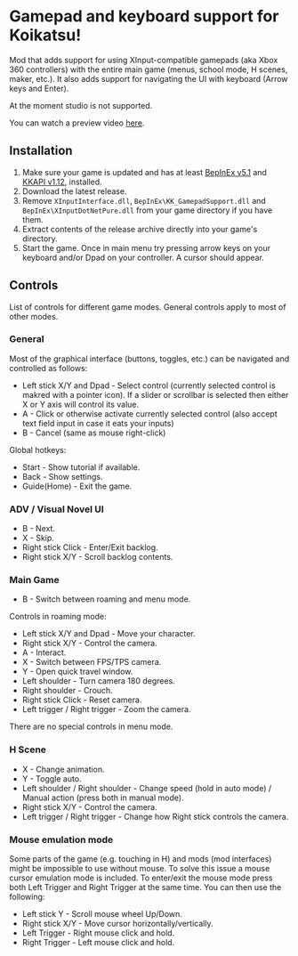 # Gamepad and keyboard support for Koikatsu!
Mod that adds support for using XInput-compatible gamepads (aka Xbox 360 controllers) with the entire main game (menus, school mode, H scenes, maker, etc.). 
It also adds support for navigating the UI with keyboard (Arrow keys and Enter). 

At the moment studio is not supported.

You can watch a preview video [here](https://www.youtube.com/watch?v=M0_NnL3b8Pg).

## Installation
1. Make sure your game is updated and has at least [BepInEx v5.1](https://github.com/BepInEx/BepInEx) and [KKAPI v1.12](https://github.com/IllusionMods/IllusionModdingAPI), installed.
2. Download the latest release.
3. Remove `XInputInterface.dll`, `BepInEx\KK_GamepadSupport.dll` and `BepInEx\XInputDotNetPure.dll` from your game directory if you have them.
4. Extract contents of the release archive directly into your game's directory.
5. Start the game. Once in main menu try pressing arrow keys on your keyboard and/or Dpad on your controller. A cursor should appear.

## Controls
List of controls for different game modes. General controls apply to most of other modes.

### General
Most of the graphical interface (buttons, toggles, etc.) can be navigated and controlled as follows:
- Left stick X/Y and Dpad - Select control (currently selected control is makred with a pointer icon). If a slider or scrollbar is selected then either X or Y axis will control its value. 
- A - Click or otherwise activate currently selected control (also accept text field input in case it eats your inputs)
- B - Cancel (same as mouse right-click)

Global hotkeys:
- Start - Show tutorial if available.
- Back - Show settings.
- Guide(Home) - Exit the game.

### ADV / Visual Novel UI
- B - Next.
- X - Skip.
- Right stick Click - Enter/Exit backlog.
- Right stick X/Y - Scroll backlog contents.

### Main Game
- B - Switch between roaming and menu mode.

Controls in roaming mode:
- Left stick X/Y and Dpad - Move your character.
- Right stick X/Y - Control the camera.
- A - Interact.
- X - Switch between FPS/TPS camera.
- Y - Open quick travel window.
- Left shoulder - Turn camera 180 degrees.
- Right shoulder - Crouch.
- Right stick Click - Reset camera.
- Left trigger / Right trigger - Zoom the camera.

There are no special controls in menu mode.

### H Scene
- X - Change animation.
- Y - Toggle auto.
- Left shoulder / Right shoulder - Change speed (hold in auto mode) / Manual action (press both in manual mode).
- Right stick X/Y - Control the camera.
- Left trigger / Right trigger - Change how Right stick controls the camera.

### Mouse emulation mode
Some parts of the game (e.g. touching in H) and mods (mod interfaces) might be impossible to use without mouse. To solve this issue a mouse cursor emulation mode is included. To enter/exit the mouse mode press both Left Trigger and Right Trigger at the same time. You can then use the following:
- Left stick Y - Scroll mouse wheel Up/Down.
- Right stick X/Y - Move cursor horizontally/vertically.
- Left Trigger - Right mouse click and hold.
- Right Trigger - Left mouse click and hold.
